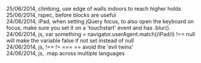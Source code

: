 25/06/2014, climbing, use edge of walls indoors to reach higher holds 
25/06/2014, rspec, before blocks are useful  
24/06/2014, iPad, when setting jQuery focus, to also open the keyboard on focus, make sure you set it on a 'touchstart' event and has .blur().  
24/06/2014, js, var something = navigator.userAgent.match(/iPad/i) !== null will make the variable false if not set instead of null      
24/06/2014, js, !== != === == avoid the 'evil twins'  
24/06/2014, js, .map across multiple languages
